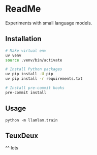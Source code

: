 # ReadMe

Experiments with small language models.


## Installation

```bash
# Make virtual env
uv venv
source .venv/bin/activate

# Install Python packages
uv pip install -U pip
uv pip install -r requirements.txt

# Install pre-commit hooks
pre-commit install
```

## Usage

```
python -m llamlam.train
```

## TeuxDeux

^^ lots
